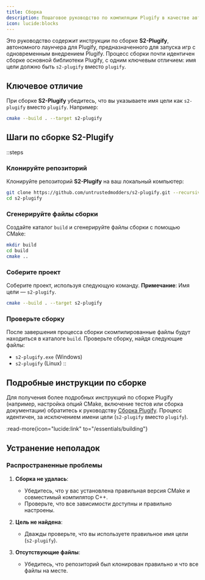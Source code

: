 ```yaml
---
title: Сборка
description: Пошаговое руководство по компиляции Plugify в качестве автономного инструмента для моддинга.
icon: lucide:blocks
---
```


Это руководство содержит инструкции по сборке **S2-Plugify**, автономного лаунчера для Plugify, предназначенного для запуска игр с одновременным внедрением Plugify. Процесс сборки почти идентичен сборке основной библиотеки Plugify, с одним ключевым отличием: имя цели должно быть `s2-plugify` вместо `plugify`.

## **Ключевое отличие**
При сборке **S2-Plugify** убедитесь, что вы указываете имя цели как `s2-plugify` вместо `plugify`. Например:

```bash
cmake --build . --target s2-plugify
```

## **Шаги по сборке S2-Plugify**

::steps
### **Клонируйте репозиторий**
Клонируйте репозиторий **S2-Plugify** на ваш локальный компьютер:

```bash
git clone https://github.com/untrustedmodders/s2-plugify.git --recursive
cd s2-plugify
```

### **Сгенерируйте файлы сборки**
Создайте каталог `build` и сгенерируйте файлы сборки с помощью CMake:

```bash
mkdir build
cd build
cmake ..
```

### **Соберите проект**
Соберите проект, используя следующую команду. **Примечание**: Имя цели — `s2-plugify`.

```bash
cmake --build . --target s2-plugify
```

### **Проверьте сборку**
После завершения процесса сборки скомпилированные файлы будут находиться в каталоге `build`. Проверьте сборку, найдя следующие файлы:
- `s2-plugify.exe` (Windows)
- `s2-plugify` (Linux)
::

## **Подробные инструкции по сборке**
Для получения более подробных инструкций по сборке Plugify (например, настройка опций CMake, включение тестов или сборка документации) обратитесь к руководству [Сборка Plugify](/essentials/building). Процесс идентичен, за исключением имени цели (`s2-plugify` вместо `plugify`).

:read-more{icon="lucide:link" to="/essentials/building"}

## **Устранение неполадок**

### **Распространенные проблемы**
1. **Сборка не удалась**:
    - Убедитесь, что у вас установлена правильная версия CMake и совместимый компилятор C++.
    - Проверьте, что все зависимости доступны и правильно настроены.

2. **Цель не найдена**:
    - Дважды проверьте, что вы используете правильное имя цели (`s2-plugify`).

3. **Отсутствующие файлы**:
    - Убедитесь, что репозиторий был клонирован правильно и что все файлы на месте.